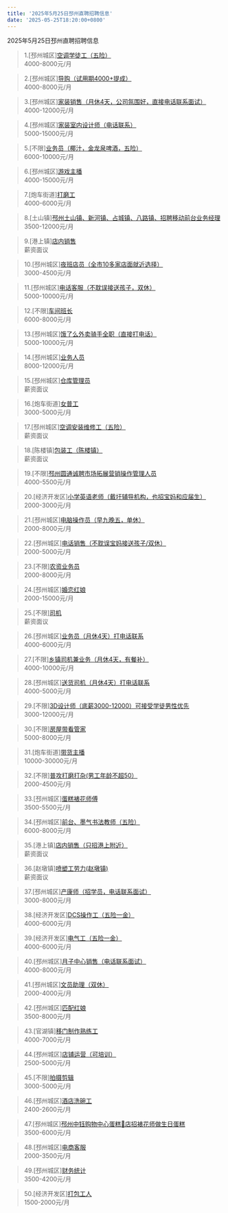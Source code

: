 ```yaml
---
title: '2025年5月25日邳州直聘招聘信息'
date: '2025-05-25T18:20:00+0800'
---
```

2025年5月25日邳州直聘招聘信息
<!--more-->
>1.[邳州城区][空调学徒工（五险）](https://www.pizhouzhipin.com/job/39757)<br>
>4000-8000元/月

>2.[邳州城区][导购（试用期4000+提成）](https://www.pizhouzhipin.com/job/24762)<br>
>4000-8000元/月

>3.[邳州城区][家装销售（月休4天，公司氛围好，直接电话联系面试）](https://www.pizhouzhipin.com/job/15739)<br>
>4000-12000元/月

>4.[邳州城区][家装室内设计师（电话联系）](https://www.pizhouzhipin.com/job/17714)<br>
>5000-15000元/月

>5.[不限][业务员（椰汁，金龙泉啤酒，五险）](https://www.pizhouzhipin.com/job/39771)<br>
>6000-10000元/月

>6.[邳州城区][游戏主播](https://www.pizhouzhipin.com/job/40860)<br>
>4000-15000元/月

>7.[炮车街道][打磨工](https://www.pizhouzhipin.com/job/29774)<br>
>4000-6000元/月

>8.[土山镇][邳州土山镇、新河镇、占城镇、八路镇、招聘移动前台业务经理](https://www.pizhouzhipin.com/job/40711)<br>
>3500-12000元/月

>9.[港上镇][店内销售](https://www.pizhouzhipin.com/job/40948)<br>
>薪资面议

>10.[邳州城区][夜班店员（全市10多家店面就近选择）](https://www.pizhouzhipin.com/job/26174)<br>
>3000-4500元/月

>11.[邳州城区][电话客服（不耽误接送孩子，双休）](https://www.pizhouzhipin.com/job/34519)<br>
>5000-10000元/月

>12.[不限][车间班长](https://www.pizhouzhipin.com/job/34587)<br>
>6000-8000元/月

>13.[邳州城区][饿了么外卖骑手全职（直接打电话）](https://www.pizhouzhipin.com/job/25304)<br>
>5000-10000元/月

>14.[邳州城区][业务人员](https://www.pizhouzhipin.com/job/40421)<br>
>8000-12000元/月

>15.[邳州城区][仓库管理员](https://www.pizhouzhipin.com/job/39628)<br>
>薪资面议

>16.[炮车街道][女普工](https://www.pizhouzhipin.com/job/39432)<br>
>3000-5000元/月

>17.[邳州城区][空调安装维修工（五险）](https://www.pizhouzhipin.com/job/39618)<br>
>薪资面议

>18.[陈楼镇][包装工（陈楼镇）](https://www.pizhouzhipin.com/job/40028)<br>
>薪资面议

>19.[不限][邳州圆通诚聘市场拓展营销操作管理人员](https://www.pizhouzhipin.com/job/39635)<br>
>4000-5500元/月

>20.[经济开发区][小学英语老师（戴圩辅导机构，也招宝妈和应届生）](https://www.pizhouzhipin.com/job/40132)<br>
>2000-3000元/月

>21.[邳州城区][电脑操作员（早九晚五，单休）](https://www.pizhouzhipin.com/job/38251)<br>
>2000-8000元/月

>22.[邳州城区][电话销售（不耽误宝妈接送孩子/双休）](https://www.pizhouzhipin.com/job/40678)<br>
>2000-5000元/月

>23.[不限][农资业务员](https://www.pizhouzhipin.com/job/35283)<br>
>2000-8000元/月

>24.[邳州城区][婚恋红娘](https://www.pizhouzhipin.com/job/35791)<br>
>2000-15000元/月

>25.[不限][司机](https://www.pizhouzhipin.com/job/38661)<br>
>薪资面议

>26.[邳州城区][业务员（月休4天）打电话联系](https://www.pizhouzhipin.com/job/15713)<br>
>4000-6000元/月

>27.[不限][乡镇司机兼业务（月休4天，有餐补）](https://www.pizhouzhipin.com/job/39918)<br>
>4000-10000元/月

>28.[邳州城区][送货司机（月休4天）打电话联系](https://www.pizhouzhipin.com/job/40637)<br>
>4000-5000元/月

>29.[不限][3D设计师（底薪3000-12000）可接受学徒男性优先](https://www.pizhouzhipin.com/job/40922)<br>
>3000-12000元/月

>30.[不限][房屋带看管家](https://www.pizhouzhipin.com/job/36442)<br>
>5000-8000元/月

>31.[炮车街道][带货主播](https://www.pizhouzhipin.com/job/38603)<br>
>10000-30000元/月

>32.[不限][普攻打磨打杂(男工年龄不超50）](https://www.pizhouzhipin.com/job/35989)<br>
>2000-4500元/月

>33.[邳州城区][蛋糕裱花师傅](https://www.pizhouzhipin.com/job/38479)<br>
>3500-5500元/月

>34.[邳州城区][前台、墨气书法教师（五险）](https://www.pizhouzhipin.com/job/25491)<br>
>6000-8000元/月

>35.[港上镇][店内销售（只招港上附近）](https://www.pizhouzhipin.com/job/40946)<br>
>薪资面议

>36.[赵墩镇][喷塑工劳力(赵墩镇)](https://www.pizhouzhipin.com/job/40561)<br>
>薪资面议

>37.[邳州城区][产康师（招学员，电话联系面试）](https://www.pizhouzhipin.com/job/40616)<br>
>3000-8000元/月

>38.[经济开发区][DCS操作工（五险一金）](https://www.pizhouzhipin.com/job/40634)<br>
>4000-6000元/月

>39.[经济开发区][电气工（五险一金）](https://www.pizhouzhipin.com/job/40635)<br>
>4000-6000元/月

>40.[邳州城区][月子中心销售（电话联系面试）](https://www.pizhouzhipin.com/job/40615)<br>
>4000-8000元/月

>41.[邳州城区][文员助理（双休）](https://www.pizhouzhipin.com/job/40844)<br>
>2000-4000元/月

>42.[邳州城区][匹配红娘](https://www.pizhouzhipin.com/job/36040)<br>
>3500-8000元/月

>43.[官湖镇][移门制作熟练工](https://www.pizhouzhipin.com/job/40758)<br>
>4000-7000元/月

>44.[邳州城区][店铺运营（可培训）](https://www.pizhouzhipin.com/job/40753)<br>
>2500-5000元/月

>45.[不限][拍摄剪辑](https://www.pizhouzhipin.com/job/40894)<br>
>3000-5000元/月

>46.[邳州城区][酒店洗碗工](https://www.pizhouzhipin.com/job/25825)<br>
>2400-2600元/月

>47.[邳州城区][邳州中钰购物中心蛋糕🍰店招裱花师做生日蛋糕](https://www.pizhouzhipin.com/job/40939)<br>
>3500-6000元/月

>48.[邳州城区][电商客服](https://www.pizhouzhipin.com/job/35162)<br>
>2000-3500元/月

>49.[邳州城区][财务统计](https://www.pizhouzhipin.com/job/39083)<br>
>3500-4200元/月

>50.[经济开发区][打包工人](https://www.pizhouzhipin.com/job/37533)<br>
>1500-2000元/月

